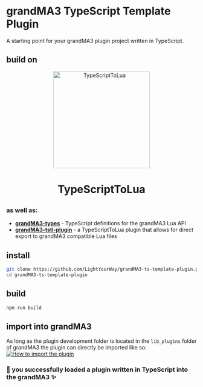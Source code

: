 # grandMA3 TypeScript Template Plugin
A starting point for your grandMA3 plugin project written in TypeScript.

## build on
<div align="center">
		<a style="text-decoration:inherit; color: inherit; cursor: pointer;" href="https://typescripttolua.github.io" target="_blank">
    <img src="https://raw.githubusercontent.com/TypeScriptToLua/TypeScriptToLua/master/logo-hq.png?raw=true" alt="TypeScriptToLua" width="256" />
    <h1 style="text-decoration:inherit; color: inherit; cursor: pointer;" href="https://typescripttolua.github.io" target="_blank">
        <p>TypeScriptToLua</p>
    </h1>
		</a>
</div>

### as well as:

- [**grandMA3-types**](https://github.com/LightYourWay/grandMA3-types) - TypeScript definitions for the grandMA3 Lua API
- [**grandMA3-tstl-plugin**](https://github.com/LightYourWay/grandMA3-tstl-plugin) - a TypeScriptToLua plugin that allows for direct export to grandMA3 compatible Lua files

## install
```bash
git clone https://github.com/LightYourWay/grandMA3-ts-template-plugin.git && \
cd grandMA3-ts-template-plugin
```

## build
```bash
npm run build 
```

## import into grandMA3
As long as the plugin development folder is located in the `lib_plugins` folder of grandMA3 the plugin can directly be imported like so: [![How to import the plugin](https://i.imgur.com/1zJvKD5.png)](https://i.imgur.com/1zJvKD5.png)

### :tada: you successfully loaded a plugin written in TypeScript into the grandMA3 :sparkles:
